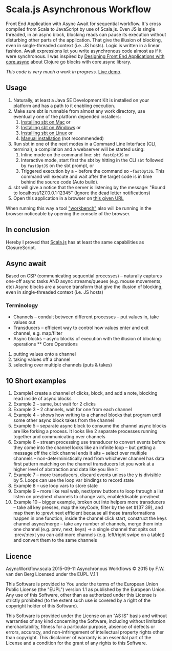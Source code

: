 # Scala.js Asynchronous Workflow

Front End Application with Async Await for sequential workflow. It's cross compiled from Scala to JavaScript by use of Scala.js.
Even JS is single threaded, in an async block, blocking reads can pause its execution without disturbing other parts of the application. That give the illusion of blocking, even in single-threaded context (i.e. JS hosts).
Logic is written in a linear fashion.
Await expressions let you write asynchronous code almost as if it were synchronous.
I was inspired by [Designing Front End Applications with core.async](http://go.cognitect.com/core_async_webinar_recording) about Clojure go blocks with core.async library.


*This code is very much a work in progress.*
[Live demo](https://SeriousSoftware.github.io/Sjs-Asynchronous-Workflows/public/views/index.html).

## Usage
1. Naturally, at least a Java SE Development Kit is installed on your platform and has a path to it enabling execution.
1. Make sure sbt is runnable from almost any work directory, use eventually one of the platform depended installers:
    1. [Installing sbt on Mac](http://www.scala-sbt.org/release/docs/Installing-sbt-on-Mac.html) or
    1. [Installing sbt on Windows](http://www.scala-sbt.org/release/docs/Installing-sbt-on-Windows.html) or
    1. [Installing sbt on Linux](http://www.scala-sbt.org/release/docs/Installing-sbt-on-Linux.html) or
    1. [Manual installation](http://www.scala-sbt.org/release/docs/Manual-Installation.html) (not recommended)
1. Run sbt in one of the next modes in a Command Line Interface (CLI, terminal), a compilation and a webserver will be
    started using:
    1. Inline mode on the command line: `sbt fastOptJS` or
    1. Interactive mode, start first the sbt by hitting in the CLI `sbt` followed by `fastOptJS` on the sbt prompt, or
    1. Triggered execution by a `~` before the command so `~fastOptJS`. This command will execute and wait after the
    target code is in time behind the source code (Auto build).
1.  sbt will give a notice that the server is listening by the message: "Bound to localhost/127.0.0.1:12345"
    (Ignore the dead letter notifications)
1. Open this application in a browser on [this given URL](http://localhost:12345/target/scala-2.11/classes/index-dev.html)

When running this way a tool ["workbench"](https://github.com/lihaoyi/workbench) also will be running in the browser noticeable by opening the console of the browser.

## In conclusion
Hereby I proved that [Scala.js](https://scala-js.org) has at least the same capabilities as ClosureScript.

## Async await
Based on CSP (communicating sequential processes) – naturally captures one-off async tasks AND async streams/queues (e.g. mouse movements, etc)
Async blocks are a source transform that give the illusion of blocking, even in single-threaded context (i.e. JS hosts)
### Terminology
* Channels – conduit between different processes – put values in, take values out
* Transducers – efficient way to control how values enter and exit channel, e.g. map/filter
* Async blocks – async blocks of execution with the illusion of blocking operations
** Core Operations
1. putting values onto a channel
1. taking values off a channel
1. selecting over multiple channels (puts & takes)

## 10 Short examples

1. Example1
create a channel of clicks, block, and add a note, blocking read inside of async blocks
1. Example 2 – same, but wait for 2 clicks
1. Example 3 – 2 channels, wait for one from each channel
1. Example 4 – shows how writing to a channel blocks that program until some other async block takes from the channel
1. Example 5 – separate async block to consume the channel async blocks are like forking a process. It looks like 2 separate processes running together and communicating over channels
1. Example 6 – stream processing
use transducer to convert events before they come into the channel
looks like an infinite loop – but getting a message off the click channel ends it
alts – select over multiple channels – non-deterministically read from whichever channel has data first
 pattern matching on the channel
transducers let you work at a higher level of abstraction and data like you like it
1. Example 7 – more transducers, discard events unless the y is divisible by 5. Loops can use the loop var bindings to record state
1. Example 8 – use loop vars to store state
1. Example 9 – more like real web, next/prev buttons to loop through a list
listen on prev/next channels to change vals, enable/disable prev/next
1. Example 10 – bigger example, broken out into helpers
more transducers – take all key presses, map the keyCode, filter by the set #{37 39}, and map them to :prev/:next
efficient because all those transformations happen in one function, inside the channel
click start, construct the keys channel
async/merge – take any number of channels, merge them into one channel (e.g. prev, next, keys) → a single channel that spits out :prev/:next
you can add more channels (e.g. left/right swipe on a tablet) and convert them to the same channels

## Licence
AsyncWorkflow.scala 2015-09-11 Asynchronous Workflows
© 2015 by F.W. van den Berg
Licensed under the EUPL V.1.1

This Software is provided to You under the terms of the European Union Public License (the "EUPL") version 1.1
as published by the European Union. Any use of this Software, other than as authorized under this License is
strictly prohibited (to the extent such use is covered by a right of the copyright holder of this Software).
 
This Software is provided under the License on an "AS IS" basis and without warranties of any kind concerning
the Software, including without limitation merchantability, fitness for a particular purpose, absence of defects
or errors, accuracy, and non-infringement of intellectual property rights other than copyright. This disclaimer
of warranty is an essential part of the License and a condition for the grant of any rights to this Software.

